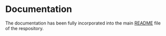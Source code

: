 # Documentation
The documentation has been fully incorporated into the main [README](../README.md) file of the respository.